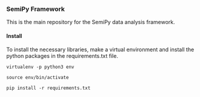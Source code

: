 ### SemiPy Framework

This is the main repository for the SemiPy data analysis framework.


#### Install

To install the necessary libraries, make a virtual environment and install the python packages in the
requirements.txt file.

`virtualenv -p python3 env`

`source env/bin/activate`

`pip install -r requirements.txt`
